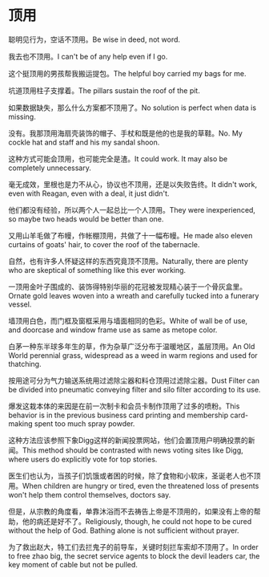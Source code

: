 # 顶用

<p><span class="chinese">聪明见行为，空话不顶用。</span><span class="english">Be wise in deed, not word.</span></p>

<p><span class="chinese">我去也不顶用。</span><span class="english">I can't be of any help even if I go.</span></p>

<p><span class="chinese">这个挺顶用的男孩帮我搬运提包。</span><span class="english">The helpful boy carried my bags for me.</span></p>

<p><span class="chinese">坑道顶用柱子支撑着。</span><span class="english">The pillars sustain the roof of the pit.</span></p>

<p><span class="chinese">如果数据缺失，那么什么方案都不顶用了。</span><span class="english">No solution is perfect when data is missing.</span></p>

<p><span class="chinese">没有。我那顶用海扇壳装饰的帽子、手杖和既是他的也是我的草鞋。</span><span class="english">No. My cockle hat and staff and his my sandal shoon.</span></p>

<p><span class="chinese">这种方式可能会顶用，也可能完全是渣。</span><span class="english">It could work. It may also be completely unnecessary.</span></p>

<p><span class="chinese">毫无成效，里根也是力不从心，协议也不顶用，还是以失败告终。</span><span class="english">It didn't work, even with Reagan, even with a deal, it just didn't.</span></p>

<p><span class="chinese">他们都没有经验，所以两个人一起总比一个人顶用。</span><span class="english">They were inexperienced, so maybe two heads would be better than one.</span></p>

<p><span class="chinese">又用山羊毛做了布幔，作帐棚顶用，共做了十一幅布幔。</span><span class="english">He made also eleven curtains of goats' hair, to cover the roof of the tabernacle.</span></p>

<p><span class="chinese">自然，也有许多人怀疑这样的东西究竟顶不顶用。</span><span class="english">Naturally, there are plenty who are skeptical of something like this ever working.</span></p>

<p><span class="chinese">一顶用金叶子围成的、装饰得特别华丽的花冠被发现精心装于一个骨灰盒里。</span><span class="english">Ornate gold leaves woven into a wreath and carefully tucked into a funerary vessel.</span></p>

<p><span class="chinese">墙顶用白色，而门框及窗框采用与墙面相同的色彩。</span><span class="english">White of wall be of use, and doorcase and window frame use as same as metope color.</span></p>

<p><span class="chinese">白茅一种东半球多年生的草，作为杂草广泛分布于温暖地区，盖层顶用。</span><span class="english">An Old World perennial grass, widespread as a weed in warm regions and used for thatching.</span></p>

<p><span class="chinese">按用途可分为气力输送系统用过滤除尘器和料仓顶用过滤除尘器。</span><span class="english">Dust Filter can be divided into pneumatic conveying filter and silo filter according to its use.</span></p>

<p><span class="chinese">爆发这栽本体的来因是在前一次制卡和会员卡制作顶用了过多的喷粉。</span><span class="english">This behavior is in the previous business card printing and membership card-making spent too much spray powder.</span></p>

<p><span class="chinese">这种方法应该参照下象Digg这样的新闻投票网站，他们会置顶用户明确投票的新闻。</span><span class="english">This method should be contrasted with news voting sites like Digg, where users do explicitly vote for top stories.</span></p>

<p><span class="chinese">医生们也认为，当孩子们饥饿或者困的时候，除了食物和小软床，圣诞老人也不顶用。</span><span class="english">When children are hungry or tired, even the threatened loss of presents won't help them control themselves, doctors say.</span></p>

<p><span class="chinese">但是，从宗教的角度看，单靠沐浴而不去祷告上帝是不顶用的，如果没有上帝的帮助，他的病还是好不了。</span><span class="english">Religiously, though, he could not hope to be cured without the help of God. Bathing alone is not sufficient without prayer.</span></p>

<p><span class="chinese">为了救出赵大，特工们去拦鬼子的前导车，关键时刻拦车索却不顶用了。</span><span class="english">In order to free zhao big, the secret service agents to block the devil leaders car, the key moment of cable but not be pulled.</span></p>

